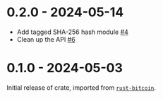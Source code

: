 # 0.2.0 - 2024-05-14

* Add tagged SHA-256 hash module [#4](https://github.com/tcharding/rust-chf/pull/4)
* Clean up the API [#6](https://github.com/tcharding/rust-chf/pull/6)

# 0.1.0 - 2024-05-03

Initial release of crate, imported from [`rust-bitcoin`](https://github.com/rust-bitcoin/rust-bitcoin/).
